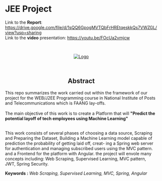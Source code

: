 # JEE Project

Link to the **Report**: https://drive.google.com/file/d/1sQQ6GpogMVTQbFrHREtqeskkQs7VWZGL/view?usp=sharing
<br>
Link to the **video** presentation: https://youtu.be/FOcUa2vmjcw


<br />
<p align="center">
  <a href="">
    <img src="https://raw.githubusercontent.com/pizasteve/JEE-Project/main/Assets/FAANG_Layoffs.png" alt="Logo">
  </a>
</p>
<br>

<h2  align="center" style="text-align:center">Abstract</h2>

This repo summarizes the work carried out within the framework
of our project for the WEB/J2EE Programming course in National
Institute of Posts and Telecommunications which is FAANG lay-offs.
<br>
<br>
The main objective of this work is to create a Platform that will
<b>"Predict the potential layoff of tech employees using Machine Learning"</b>
<br>
<br>

This work consists of several phases of choosing a data source,
Scraping and Preparing the Dataset, Building a Machine Learning
model capable of prediction the probability of getting laid off, creat-
ing a Spring web server for authentication and managing subscribed
users using the MVC pattern. and a Frontend for the platform with
Angular. the project will envole many concepts including: Web
Scraping, Supervised Learning, MVC pattern, JWT, Spring Security.

<b>Keywords :</b> *Web Scraping, Supervised Learning, MVC, Spring, Angular*

<br>

